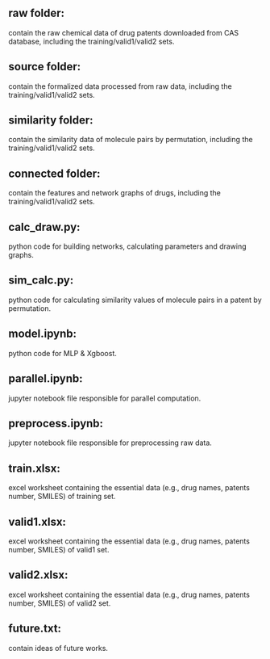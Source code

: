## raw folder:
contain the raw chemical data of drug patents downloaded from CAS database, including the training/valid1/valid2 sets.

## source folder:
contain the formalized data processed from raw data, including the training/valid1/valid2 sets.

## similarity folder:
contain the similarity data of molecule pairs by permutation, including the training/valid1/valid2 sets.

## connected folder:
contain the features and network graphs of drugs, including the training/valid1/valid2 sets.

## calc_draw.py:
python code for building networks, calculating parameters and drawing graphs.

## sim_calc.py:
python code for calculating similarity values of molecule pairs in a patent by permutation.

## model.ipynb:
python code for MLP & Xgboost.

## parallel.ipynb:
jupyter notebook file responsible for parallel computation.

## preprocess.ipynb:
jupyter notebook file responsible for preprocessing raw data.

## train.xlsx:
excel worksheet containing the essential data (e.g., drug names, patents number, SMILES) of training set.

## valid1.xlsx:
excel worksheet containing the essential data (e.g., drug names, patents number, SMILES) of valid1 set.

## valid2.xlsx:
excel worksheet containing the essential data (e.g., drug names, patents number, SMILES) of valid2 set.

## future.txt:
contain ideas of future works.
